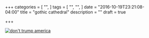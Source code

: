 +++
categories = [
  "",
]
tags = [
  "",
  "",
]
date = "2016-10-19T23:21:08-04:00"
title = "gothic cathedral"
description = ""
draft = true

+++

[![don't trump america](/img/trump-america.jpg)](/pdf/gothic-cathedral.pdf)